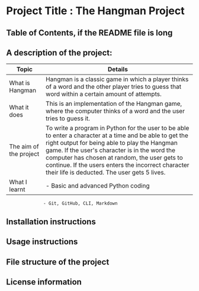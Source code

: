 # Project Title : The Hangman Project

## Table of Contents, if the README file is long

## A description of the project: 
| Topic | Details |
| ----------- | ----------- |
| What is Hangman | Hangman is a classic game in which a player thinks of a word and the other player tries to guess that word within a certain amount of attempts. |
| What it does | This is an implementation of the Hangman game, where the computer thinks of a word and the user tries to guess it. |
| The aim of the project | To write a program in Python for the user to be able to enter a character at a time and be able to get the right output for being able to play the Hangman game. If the user's character is in the word the computer has chosen at random, the user gets to continue. If the users enters the incorrect character their life is deducted. The user gets 5 lives. |
| What I learnt| - Basic and advanced Python coding|
                  - Git, GitHub, CLI, Markdown


## Installation instructions

## Usage instructions

## File structure of the project

## License information
